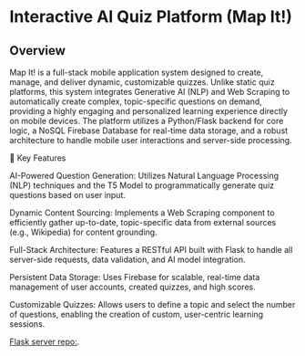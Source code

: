 # Interactive AI Quiz Platform (Map It!)

## Overview

Map It! is a full-stack mobile application system designed to create, manage, and deliver dynamic, customizable quizzes. Unlike static quiz platforms, this system integrates Generative AI (NLP) and Web Scraping to automatically create complex, topic-specific questions on demand, providing a highly engaging and personalized learning experience directly on mobile devices.
The platform utilizes a Python/Flask backend for core logic, a NoSQL Firebase Database for real-time data storage, and a robust architecture to handle mobile user interactions and server-side processing.


🚀 Key Features

AI-Powered Question Generation: Utilizes Natural Language Processing (NLP) techniques and the T5 Model to programmatically generate quiz questions based on user input.
  
Dynamic Content Sourcing: Implements a Web Scraping component to efficiently gather up-to-date, topic-specific data from external sources (e.g., Wikipedia) for content grounding.
    
Full-Stack Architecture: Features a RESTful API built with Flask to handle all server-side requests, data validation, and AI model integration.
    
Persistent Data Storage: Uses Firebase for scalable, real-time data management of user accounts, created quizzes, and high scores.

Customizable Quizzes: Allows users to define a topic and select the number of questions, enabling the creation of custom, user-centric learning sessions.

[Flask server repo:](https://github.com/almogbb74/t5_question_generation).
